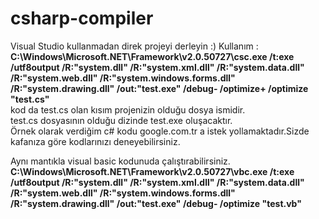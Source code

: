 # csharp-compiler
Visual Studio kullanmadan direk projeyi derleyin :)
Kullanım : 
<b>
C:\Windows\Microsoft.NET\Framework\v2.0.50727\csc.exe /t:exe /utf8output /R:"system.dll" /R:"system.xml.dll" /R:"system.data.dll" /R:"system.web.dll" /R:"system.windows.forms.dll" /R:"system.drawing.dll" /out:"test.exe" /debug- /optimize+ /optimize  "test.cs"
</b><br>
kod da test.cs olan kısım projenizin olduğu dosya ismidir.<br>
test.cs dosyasının olduğu dizinde test.exe oluşacaktır.<br>
Örnek olarak verdiğim c# kodu google.com.tr a istek yollamaktadır.Sizde kafanıza göre kodlarınızı deneyebilirsiniz.<br>

Aynı mantıkla visual basic kodunuda çalıştırabilirsiniz.<br>
<b>
 C:\Windows\Microsoft.NET\Framework\v2.0.50727\vbc.exe /t:exe /utf8output /R:"system.dll" /R:"system.xml.dll" /R:"system.data.dll" /R:"system.web.dll" /R:"system.windows.forms.dll" /R:"system.drawing.dll" /out:"test.exe" /debug- /optimize  "test.vb"
 </b>
